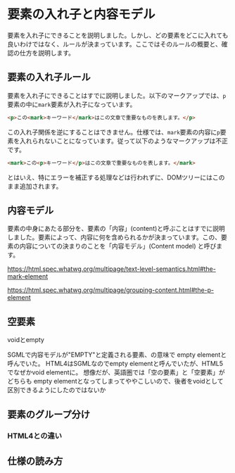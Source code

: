 # 要素の入れ子と内容モデル

要素を入れ子にできることを説明しました。しかし、どの要素をどこに入れても良いわけではなく、ルールが決まっています。ここではそのルールの概要と、確認の仕方を説明します。

## 要素の入れ子ルール

要素を入れ子にできることはすでに説明しました。以下のマークアップでは、`p`要素の中に`mark`要素が入れ子になっています。

```html
<p>この<mark>キーワード</mark>はこの文章で重要なものを表します。</p>
```

この入れ子関係を逆にすることはできません。仕様では、`mark`要素の内容に`p`要素を入れられないことになっています。従って以下のようなマークアップは不正です。

```html
<mark>この<p>キーワード</p>はこの文章で重要なものを表します。</mark>
```

とはいえ、特にエラーを補正する処理などは行われずに、DOMツリーにはこのまま追加されます。

## 内容モデル

要素の中身にあたる部分を、要素の「内容」(content)と呼ぶことはすでに説明しました。要素によって、内容に何を含められるかが決まっています。この、要素の内容についての決まりのことを「内容モデル」(Content model) と呼びます。


https://html.spec.whatwg.org/multipage/text-level-semantics.html#the-mark-element



https://html.spec.whatwg.org/multipage/grouping-content.html#the-p-element

## 空要素

voidとempty


SGMLで内容モデルが"EMPTY"と定義される要素、の意味で empty elementと呼んでいた。
HTML4はSGMLなのでempty elementと呼んでいたが、HTML5でなぜかvoid elementに。
想像だが、英語圏では「空の要素」と「空要素」がどちらも empty elementとなってしまってややこしいので、後者をvoidとして区別できるようにしたのではないか


## 要素のグループ分け




### HTML4との違い

## 仕様の読み方



